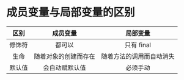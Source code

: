 # 成员变量与局部变量的区别

区别 |成员变量 | 局部变量
:-: | :-: | :-:
修饰符 | 都可以 | 只有 final
生命 | 随着对象的创建而存在 | 随着方法的调用而自动消失
默认值 | 会自动赋默认值 | 必须手动
